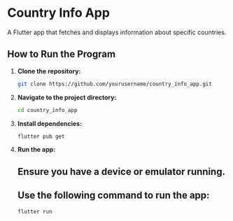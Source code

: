 # Country Info App

A Flutter app that fetches and displays information about specific countries.

## How to Run the Program

1. **Clone the repository:**

   ```bash
   git clone https://github.com/yourusername/country_info_app.git

2. **Navigate to the project directory:**

    ```bash
    cd country_info_app

3. **Install dependencies:**

    ```bash
    flutter pub get

4. **Run the app:**

    ## Ensure you have a device or emulator running.
    ## Use the following command to run the app:

    ```bash
    flutter run


